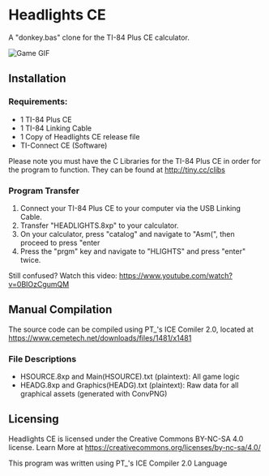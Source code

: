 # Headlights CE
A "donkey.bas" clone for the TI-84 Plus CE calculator.

![Game GIF](https://oldnewtimer.github.io/images/hea.gif)
                                                                                                                                         
## Installation

### Requirements:
- 1 TI-84 Plus CE
- 1 TI-84 Linking Cable
- 1 Copy of Headlights CE release file
- TI-Connect CE (Software)

Please note you must have the C Libraries for the TI-84 Plus CE in order for the program to function. They can be found at http://tiny.cc/clibs

### Program Transfer
1. Connect your TI-84 Plus CE to your computer via the USB Linking Cable.
2. Transfer "HEADLIGHTS.8xp" to your calculator.
3. On your calculator, press "catalog" and navigate to "Asm(", then proceed to press "enter
4. Press the "prgm" key and navigate to "HLIGHTS" and press "enter" twice.

Still confused? Watch this video: https://www.youtube.com/watch?v=0BIOzCgumQM

## Manual Compilation
The source code can be compiled using PT_'s ICE Comiler 2.0, located at https://www.cemetech.net/downloads/files/1481/x1481
### File Descriptions
- HSOURCE.8xp and Main(HSOURCE).txt (plaintext): All game logic
- HEADG.8xp and Graphics(HEADG).txt (plaintext): Raw data for all graphical assets (generated with ConvPNG)

## Licensing
Headlights CE is licensed under the Creative Commons BY-NC-SA 4.0 license.
Learn More at https://creativecommons.org/licenses/by-nc-sa/4.0/

This program was written using PT_'s ICE Compiler 2.0 Language
                                                                            
